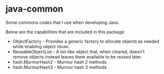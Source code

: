 java-common
===========

Some commons codes that I use when developing Java.

Below are the capabilities that are included in this package:
* ObjectFactory - Provides a generic factory to allocate objects as needed while enabling object reuse.
* ReusableObjectList - A list-like object that, when cleared, doesn't remove objects instead leaves them available to be reused later.  
* hash.MurmurHash2 - Murmur hash 2 methods
* hash.MurmurHash3 - Murmur hash 3 methods